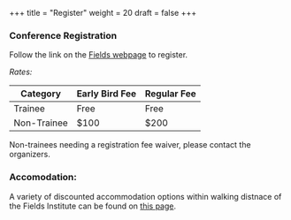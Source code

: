 +++
title = "Register"
weight = 20
draft = false
+++


### Conference Registration

Follow the link on the [Fields webpage](http://www.fields.utoronto.ca/activities/25-26/BrainModes) to register. 

*Rates:*

| Category            | Early Bird Fee | Regular Fee | 
|---------------------|----------------|-------------|
| Trainee             | Free           | Free        | 
| Non-Trainee         | $100           | $200        | 

Non-trainees needing a registration fee waiver, please contact the organizers. 



### Accomodation: 

A variety of discounted accommodation options within walking distnace of the Fields Institute can be found on [this page](https://www.fields.utoronto.ca/resources/housing-resources).

